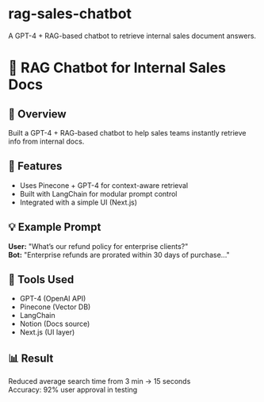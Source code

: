 # rag-sales-chatbot
A GPT-4 + RAG-based chatbot to retrieve internal sales document answers.
# 🧠 RAG Chatbot for Internal Sales Docs

## 📌 Overview
Built a GPT-4 + RAG-based chatbot to help sales teams instantly retrieve info from internal docs.

## 🧠 Features
- Uses Pinecone + GPT-4 for context-aware retrieval
- Built with LangChain for modular prompt control
- Integrated with a simple UI (Next.js)

## 💡 Example Prompt
**User:** "What’s our refund policy for enterprise clients?"  
**Bot:** "Enterprise refunds are prorated within 30 days of purchase..."

## 🚀 Tools Used
- GPT-4 (OpenAI API)
- Pinecone (Vector DB)
- LangChain
- Notion (Docs source)
- Next.js (UI layer)

## 📊 Result
Reduced average search time from 3 min → 15 seconds  
Accuracy: 92% user approval in testing
